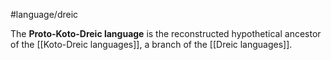 #language/dreic 

The **Proto-Koto-Dreic language** is the reconstructed hypothetical ancestor of the [[Koto-Dreic languages]], a branch of the [[Dreic languages]].